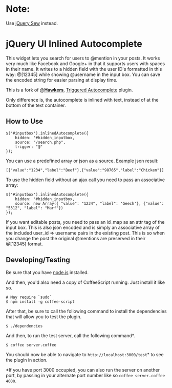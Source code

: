 # Note:

Use [jQuery Sew](https://github.com/shovon/inlinedAutocomplete/issues/8) instead.

jQuery UI Inlined Autocomplete
====================

This widget lets you search for users to @mention in your posts.  It works very much like Facebook and Google+ in that it supports users with spaces in their name.  It writes to a hidden field with the user ID's formatted in this way: @[12345] while showing @username in the input box.  You can save the encoded string for easier parsing at display time.

This is a fork of [@**Hawkers**](https://github.com/Hawkers), [Triggered Autocomplete](https://github.com/Hawkers/triggeredAutocomplete) plugin.

Only difference is, the autocomplete is inlined with text, instead of at the bottom of the text container.

## How to Use

```
$('#inputbox').inlinedAutocomplete({
	hidden: '#hidden_inputbox,
	source: "/search.php",
	trigger: "@" 
});
```

You can use a predefined array or json as a source.  Example json result:

```
[{"value":"1234","label":"Beef"},{"value":"98765","label":"Chicken"}]
```

To use the hidden field without an ajax call you need to pass an associative array:

```
$('#inputbox').inlinedAutocomplete({
	hidden: '#hidden_inputbox,
	source: new Array({ "value": "1234", "label": 'Geech'}, {"value": "5312", "label": "Marf"})
});
```

If you want editable posts, you need to pass an id_map as an attr tag of the input box.  This is also json encoded and is simply an associative array of the included user_id => username pairs in the existing post. This is so when you change the post the original @mentions are preserved in their @[12345] format.

## Developing/Testing

Be sure that you have [node.js](http://nodejs.org/) installed. 

And then, you'd also need a copy of CoffeeScript running. Just install it like so.

    # May require `sudo`
    $ npm install -g coffee-script

After that, be sure to call the following command to install the dependencies that will allow you to test the plugin.

    $ ./dependencies

And then, to run the test server, call the following command*.

    $ coffee server.coffee

You should now be able to navigate to `http://localhost:3000/test`* to see the plugin in action.

*If you have port 3000 occupied, you can also run the server on another port, by passing in your alternate port number like so `coffee server.coffee 4000`.
